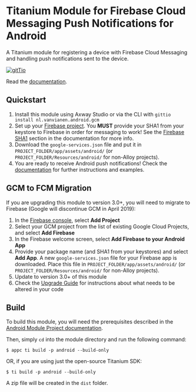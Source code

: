 # Titanium Module for Firebase Cloud Messaging Push Notifications for Android #

A Titanium module for registering a device with Firebase Cloud Messaging and handling push notifications sent to the device.

[![gitTio](http://gitt.io/badge.png)](http://gitt.io/component/nl.vanvianen.android.gcm)

Read the [documentation](https://github.com/morinel/gcmpush/blob/master/documentation/index.md).

## Quickstart

1. Install this module using Axway Studio or via the CLI with `gittio install nl.vanvianen.android.gcm`
2. Set up your [Firebase project](https://console.firebase.google.com/). You **MUST** provide your SHA1 from your keystore to Firebase in order for messaging to work! See the [Firebase SHA1](https://github.com/morinel/gcmpush/blob/master/documentation/index.md#firebase-sha1) section in the documentation for more info.
3. Download the `google-services.json` file and put it in `PROJECT_FOLDER/app/assets/android/` (or `PROJECT_FOLDER/Resources/android/` for non-Alloy projects).
4. You are ready to receive Android push notifications! Check the [documentation](https://github.com/morinel/gcmpush/blob/master/documentation/index.md) for further instructions and examples.

## GCM to FCM Migration

If you are upgrading this module to version 3.0+, you will need to migrate to Firebase (Google will discontinue GCM in April 2019):

1. In the [Firebase console](https://console.firebase.google.com/), select __Add Project__
2. Select your GCM project from the list of existing Google Cloud Projects, and select __Add Firebase__
3. In the Firebase welcome screen, select __Add Firebase to your Android App__
4. Provide your package name (and SHA1 from your keystores) and select __Add App__. A new `google-services.json` file for your Firebase app is downloaded. Place this file in `PROJECT_FOLDER/app/assets/android/` (or `PROJECT_FOLDER/Resources/android/` for non-Alloy projects).
5. Update to version 3.0+ of this module
6. Check the [Upgrade Guide](https://github.com/morinel/gcmpush/blob/master/documentation/index.md#version-3-upgrade-guide) for instructions about what needs to be altered in your code

## Build

To build this module, you will need the prerequisites described in the [Android Module Project documentation](https://docs.appcelerator.com/platform/latest/#!/guide/Android_Module_Project).

Then, simply `cd` into the module directory and run the following command:

```
$ appc ti build -p android --build-only
```

OR, if you are using just the open-source Titanium SDK:

```
$ ti build -p android --build-only
```

A zip file will be created in the `dist` folder.
